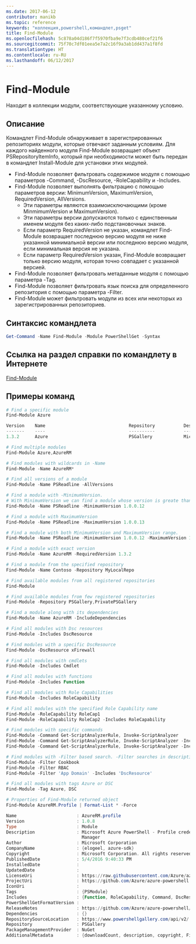 ```yaml
---
ms.date: 2017-06-12
contributor: manikb
ms.topic: reference
keywords: "коллекция,powershell,командлет,psget"
title: Find-Module
ms.openlocfilehash: 5c878a04d186f7f5970fba9e7f3cdb480cef21f6
ms.sourcegitcommit: 75f70c7df01eea5e7a2c16f9a3ab1dd437a1f8fd
ms.translationtype: HT
ms.contentlocale: ru-RU
ms.lasthandoff: 06/12/2017
---
```

# <a name="find-module"></a>Find-Module
Находит в коллекции модули, соответствующие указанному условию.

## <a name="description"></a>Описание
Командлет Find-Module обнаруживает в зарегистрированных репозиториях модули, которые отвечают заданным условиям.
Для каждого найденного модуля Find-Module возвращает объект PSRepositoryItemInfo, который при необходимости может быть передан в командлет Install-Module для установки этих модулей.

- Find-Module позволяет фильтровать содержимое модуля с помощью параметров -Command, -DscResource, -RoleCapability и -Includes.
- Find-Module позволяет выполнять фильтрацию с помощью параметров версии: MinimumVersion, MaximumVersion, RequiredVersion, AllVersions.
  - Эти параметры являются взаимоисключающими (кроме MinmimumVersion и MaximumVersion).
  - Эти параметры версии допускаются только с единственным именем модуля без каких-либо подстановочных знаков.
  - Если параметр RequiredVersion не указан, командлет Find-Module возвращает последнюю версию модуля не ниже указанной минимальной версии или последнюю версию модуля, если минимальная версия не указана. 
  - Если параметр RequiredVersion указан, Find-Module возвращает только версию модуля, которая точно совпадает с указанной версией.
- Find-Module позволяет фильтровать метаданные модуля с помощью параметра -Tag.
- Find-Module позволяет фильтровать язык поиска для определенного репозитория с помощью параметра -Filter.
- Find-Module может фильтровать модули из всех или некоторых из зарегистрированных репозиториев.

## <a name="cmdlet-syntax"></a>Синтаксис командлета
```powershell
Get-Command -Name Find-Module -Module PowerShellGet -Syntax
```

## <a name="cmdlet-online-help-reference"></a>Ссылка на раздел справки по командлету в Интернете

[Find-Module](http://go.microsoft.com/fwlink/?LinkID=398574)

## <a name="example-commands"></a>Примеры команд
```powershell
# Find a specific module
Find-Module Azure

Version    Name                                Repository           Description
-------    ----                                ----------           -----------
1.3.2      Azure                               PSGallery            Microsoft Azure PowerShell - Service Management

# Find multiple modules
Find-Module Azure,AzureRM

# Find modules with wildcards in -Name
Find-Module -Name AzureRM*

# Find all versions of a module
Find-Module -Name PSReadline -AllVersions

# Find a module with -MinimumVersion. 
# With MinimumVersion we can find a module whose version is greate than or equal to the specified MinimumVersion value.
Find-Module -Name PSReadline -MinimumVersion 1.0.0.12

# Find a module with MaximumVersion
Find-Module -Name PSReadline -MaximumVersion 1.0.0.13

# Find a module with both MinimumVersion and MaximumVersion range.
Find-Module -Name PSReadline -MinimumVersion 1.0.0.12 -MaximumVersion 1.0.0.13

# Find a module with exact version
Find-Module -Name AzureRM -RequiredVersion 1.3.2

# Find a module from the specified repository
Find-Module -Name Contoso -Repository MyLocalRepo

# Find available modules from all registered repositories
Find-Module

# Find available modules from few registered repositories
Find-Module -Repository PSGallery,PrivatePSGallery

# Find a module along with its dependencies
Find-Module -Name AzureRM -IncludeDependencies

# Find all modules with Dsc resources
Find-Module -Includes DscResource

# Find modules with a specific DscResource
Find-Module -DscResource xFirewall

# Find all modules with cmdlets
Find-Module -Includes Cmdlet

# Find all modules with functions
Find-Module -Includes Function

# Find all modules with Role Capabilities
Find-Module -Includes RoleCapability

# Find all modules with the specified Role Capability name
Find-Module -RoleCapability RoleCap1
Find-Module -RoleCapability RoleCap2 -Includes RoleCapability

# Find modules with specific commands
Find-Module -Command Get-ScriptAnalyzerRule, Invoke-ScriptAnalyzer
Find-Module -Command Get-ScriptAnalyzerRule, Invoke-ScriptAnalyzer -Includes Cmdlet
Find-Module -Command Get-ScriptAnalyzerRule, Invoke-ScriptAnalyzer -Includes Function

# Find modules with -Filter based search. -Filter searches in description and names
Find-Module -Filter Cookbook
Find-Module -Filter RBAC
Find-Module -Filter 'App Domain' -Includes 'DscResource'

# Find all modules with tags Azure or DSC
Find-Module -Tag Azure, DSC

# Properties of Find-Module returned object
Find-Module AzureRM.Profile | Format-List * -Force

Name                       : AzureRM.profile
Version                    : 1.0.8
Type                       : Module
Description                : Microsoft Azure PowerShell - Profile credential management cmdlets for Azure Resource
                             Manager
Author                     : Microsoft Corporation
CompanyName                : {elogeel, azure-sdk}
Copyright                  : Microsoft Corporation. All rights reserved.
PublishedDate              : 5/4/2016 9:40:33 PM
InstalledDate              :
UpdatedDate                :
LicenseUri                 : https://raw.githubusercontent.com/Azure/azure-powershell/dev/LICENSE.txt
ProjectUri                 : https://github.com/Azure/azure-powershell
IconUri                    :
Tags                       : {PSModule}
Includes                   : {Function, RoleCapability, Command, DscResource...}
PowerShellGetFormatVersion :
ReleaseNotes               : https://github.com/Azure/azure-powershell/blob/dev/ChangeLog.md
Dependencies               : {}
RepositorySourceLocation   : https://www.powershellgallery.com/api/v2/
Repository                 : PSGallery
PackageManagementProvider  : NuGet
AdditionalMetadata         : {downloadCount, description, copyright, FileList...}

```

